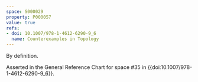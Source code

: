 ```yaml
---
space: S000029
property: P000057
value: true
refs:
- doi: 10.1007/978-1-4612-6290-9_6
  name: Counterexamples in Topology
---
```


By definition.

Asserted in the General Reference Chart for space #35 in
{{doi:10.1007/978-1-4612-6290-9_6}}.
